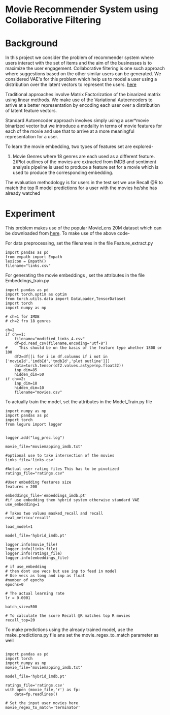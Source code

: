 # Movie Recommender System using Collaborative Filtering

# Background

In this project we consider the problem of recommender system where users interact with the set of items and the aim of the businesses is to maximize the user engagement. Collaborative filtering is one such approach where suggestions based on the other similar users can be generated. We considered VAE's for this problem which help us to model a user using a distribution over the latent vectors to represent the users.  [here](https://www.kdd.org/kdd2018/files/deep-learning-day/DLDay18_paper_45.pdf)

Traditional approaches involve Matrix Factorization of the binarized matrix using linear methods. We make use of the Variational Autoencoders to arrive at a better representation by encoding each user over a distribution of latent feature vectors. 

Standard Autoencoder approach involves simply using a user*movie binarized vector but we introduce a modality in terms of movie features for each of the movie and use that to arrive at a more meaningful representation for a user.

To learn the movie embedding, two types of features set are explored-
1) Movie Genres where 18 genres are each used as a different feature.
2)Plot outlines of the movies are extracted from IMDB and sentiment analysis pipeline is used to produce a feature set for a movie which is used to produce the corresponding embedding.

The evaluation methodology is for users in the test set we use Recall @R to match the top R model predictions for a user with the movies he/she has already watched


# Experiment

This problem makes use of the popular MovieLens 20M dataset  which can be downloaded from [here](https://grouplens.org/datasets/movielens/20m/).
To make use of the above code- 

For data preprocessing, set the filenames in the file Feature_extract.py

```
import pandas as pd
from empath import Empath
lexicon = Empath()
filename="links.csv"
```
For generating the movie embeddings , set the attributes in the file Embeddings_train.py

```
import pandas as pd
import torch.optim as optim
from torch.utils.data import DataLoader,TensorDataset
import torch
import numpy as np

# ch=1 for IMDB 
# ch=2 fro 18 genres

ch=2
if ch==1:
    filename="modified_links_4.csv"
    df=pd.read_csv(filename,encoding="utf-8")
#     This should be on the basis of the feature type whether 1800 or 100
    df2=df[[i for i in df.columns if i not in ['movieId','imdbId','tmdbId','plot outline']]]
    data=torch.tensor(df2.values.astype(np.float32))
    inp_dim=85
    hidden_dim=50
if ch==2:
    inp_dim=18
    hidden_dim=10
    filename="movies.csv"
```
To actually train the model, set the attributes in the Model_Train.py file


```
import numpy as np
import pandas as pd
import torch
from loguru import logger


logger.add("log_prec.log")

movie_file="moviemapping_imdb.txt"

#optional use to take intersection of the movies
links_file='links.csv'

#Actual user rating files This has to be pivotized
ratings_file="ratings.csv"

#User embedding features size
features = 200

embeddings_file='embeddings_imdb.pt'
#if use embedding then hybrid system otherwise standard VAE
use_embedding=1

# Takes two values masked_recall and recall
eval_metric='recall'

load_model=1

model_file='hybrid_imdb.pt'

logger.info(movie_file)
logger.info(links_file)
logger.info(ratings_file)
logger.info(embeddings_file)

# if use_embedding
# then dont use vecs but use inp to feed in model
# Use vecs as long and inp as float
#number of epochs
epochs=0

# The actual learning rate
lr = 0.0001

batch_size=500

# To calculate the score Recall @R matches top R movies
recall_top=20
```

To make predictions using the already trained model, use the make_predictions.py file ans set the movie_regex_to_match parameter as well

```

import pandas as pd
import torch
import numpy as np
movie_file='moviemapping_imdb.txt'

model_file='hybrid_imdb.pt'

ratings_file='ratings.csv'
with open (movie_file,'r') as fp:
    data=fp.readlines()

# Set the input user movies here
movie_regex_to_match='terminator'
```

